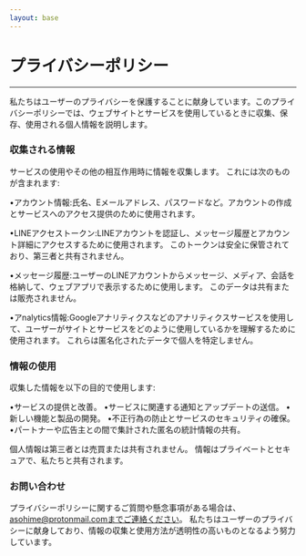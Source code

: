 ```yaml
---
layout: base
---
```


# プライバシーポリシー
---

私たちはユーザーのプライバシーを保護することに献身しています。このプライバシーポリシーでは、ウェブサイトとサービスを使用しているときに収集、保存、使用される個人情報を説明します。

### 収集される情報

サービスの使用やその他の相互作用時に情報を収集します。 これには次のものが含まれます:

•アカウント情報:氏名、Eメールアドレス、パスワードなど。アカウントの作成とサービスへのアクセス提供のために使用されます。

•LINEアクセストークン:LINEアカウントを認証し、メッセージ履歴とアカウント詳細にアクセスするために使用されます。 このトークンは安全に保管されており、第三者と共有されません。

•メッセージ履歴:ユーザーのLINEアカウントからメッセージ、メディア、会話を格納して、ウェブアプリで表示するために使用します。 このデータは共有または販売されません。

•アnalytics情報:Googleアナリティクスなどのアナリティクスサービスを使用して、ユーザーがサイトとサービスをどのように使用しているかを理解するために使用されます。 これらは匿名化されたデータで個人を特定しません。

### 情報の使用

収集した情報を以下の目的で使用します:

•サービスの提供と改善。
•サービスに関連する通知とアップデートの送信。
•新しい機能と製品の開発。
•不正行為の防止とサービスのセキュリティの確保。
•パートナーや広告主との間で集計された匿名の統計情報の共有。

個人情報は第三者とは売買または共有されません。 情報はプライベートとセキュアで、私たちと共有されます。

### お問い合わせ

プライバシーポリシーに関するご質問や懸念事項がある場合は、asohime@protonmail.comまでご連絡ください。 私たちはユーザーのプライバシーに献身しており、情報の収集と使用方法が透明性の高いものとなるよう努力しています。

